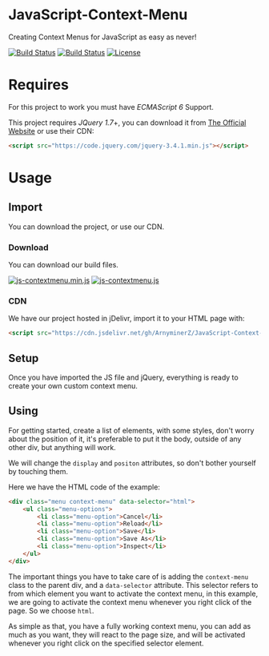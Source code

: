 # JavaScript-Context-Menu
Creating Context Menus for JavaScript as easy as never!

[![Build Status](https://img.shields.io/github/forks/ArnyminerZ/JavaScript-Translator.svg?style=flat-square)](https://github.com/ArnyminerZ/JavaScript-Translator)
[![Build Status](https://img.shields.io/github/stars/ArnyminerZ/JavaScript-Translator.svg?style=flat-square)](https://github.com/ArnyminerZ/JavaScript-Translator)
[![License](https://img.shields.io/github/license/ArnyminerZ/JavaScript-Translator.svg?style=flat-square)](https://github.com/ArnyminerZ/JavaScript-Translator)

# Requires
For this project to work you must have *ECMAScript 6* Support.

This project requires *JQuery 1.7*+, you can download it from [The Official Website](https://jquery.com/) or use their CDN:
```html
<script src="https://code.jquery.com/jquery-3.4.1.min.js"></script>
```

# Usage
## Import
You can download the project, or use our CDN.
### Download
You can download our build files.

[![js-contextmenu.min.js](https://img.shields.io/static/v1.svg?label=1.0.0&message=js-contextmenu.min.js&color=success&style=flat-square)](https://cdn.jsdelivr.net/gh/ArnyminerZ/JavaScript-Context-Menu@1.0.0/dist/js-contextmenu.min.js)
[![js-contextmenu.js](https://img.shields.io/static/v1.svg?label=1.0.0&message=js-contextmenu.js&color=success&style=flat-square)](https://cdn.jsdelivr.net/gh/ArnyminerZ/JavaScript-Context-Menu@1.0.0/dist/js-contextmenu.js)
### CDN
We have our project hosted in jDelivr, import it to your HTML page with:
```HTML
<script src="https://cdn.jsdelivr.net/gh/ArnyminerZ/JavaScript-Context-Menu@1.0.0/dist/js-contextmenu.min.js"></script>
```
## Setup
Once you have imported the JS file and jQuery, everything is ready to create your own custom context menu.

## Using
For getting started, create a list of elements, with some styles, don't worry about the position of it, it's preferable 
to put it the body, outside of any other div, but anything will work.

We will change the `display` and `positon` attributes, so don't bother yourself by touching them.

Here we have the HTML code of the example:
```html
<div class="menu context-menu" data-selector="html">
    <ul class="menu-options">
        <li class="menu-option">Cancel</li>
        <li class="menu-option">Reload</li>
        <li class="menu-option">Save</li>
        <li class="menu-option">Save As</li>
        <li class="menu-option">Inspect</li>
    </ul>
</div>
```
The important things you have to take care of is adding the `context-menu` class to the parent div, and a `data-selector`
attribute. This selector refers to from which element you want to activate the context menu, in this example, we are going
to activate the context menu whenever you right click of the page. So we choose `html`.

As simple as that, you have a fully working context menu, you can add as much as you want, they will react to the page
size, and will be activated whenever you right click on the specified selector element.
